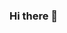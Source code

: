 ### Hi there 👋

<!--
**nborovik/nborovik** is a ✨ _special_ ✨ repository because its `README.md` (this file) appears on your GitHub profile.

Hi there 👋 I'm a Belarusian girl 🙋 from Russia

My name is Natalia and I very glad to see you here!
